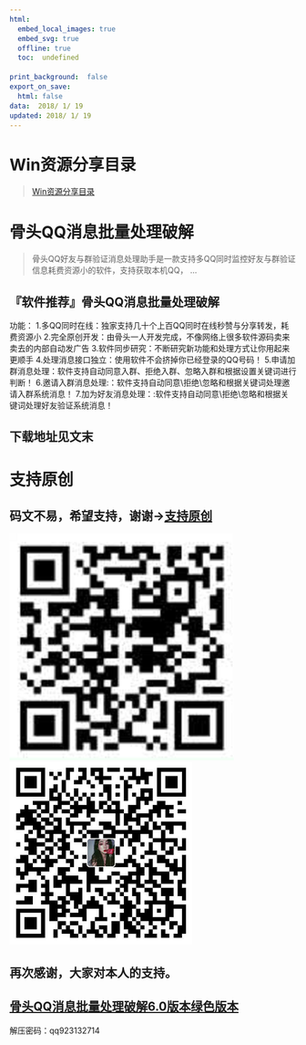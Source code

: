 ```yaml
---
html:
  embed_local_images: true
  embed_svg: true
  offline: true
  toc:  undefined

print_background:  false
export_on_save:
  html: false
data:  2018/ 1/ 19
updated: 2018/ 1/ 19
---
```


# Win资源分享目录

> [Win资源分享目录](https://blog.csdn.net/qq923132714/article/details/83108491 "Win资源分享目录")


# 骨头QQ消息批量处理破解

>  骨头QQ好友与群验证消息处理助手是一款支持多QQ同时监控好友与群验证信息耗费资源小的软件，支持获取本机QQ， ...

## 『软件推荐』骨头QQ消息批量处理破解

功能：
1.多QQ同时在线：独家支持几十个上百QQ同时在线秒赞与分享转发，耗费资源小
2.完全原创开发：由骨头一人开发完成，不像网络上很多软件源码卖来卖去的内部自动发广告
3.软件同步研究：不断研究新功能和处理方式让你用起来更顺手
4.处理消息接口独立：使用软件不会挤掉你已经登录的QQ号码！
5.申请加群消息处理：软件支持自动同意入群、拒绝入群、忽略入群和根据设置关键词进行判断！
6.邀请入群消息处理:：软件支持自动同意\拒绝\忽略和根据关键词处理邀请入群系统消息！
7.加为好友消息处理：:软件支持自动同意\拒绝\忽略和根据关键词处理好友验证系统消息！

## 下载地址见文末

# 支持原创
## 码文不易，希望支持，谢谢->**[支持原创](http://blog.csdn.net/qq923132714/article/details/79399145)**
![微信支付](https://raw.githubusercontent.com/923132714/my_picture/master/blog/support/weixin.png)![微信支付](https://raw.githubusercontent.com/923132714/my_picture/master/blog/support/支付宝.png)
## 再次感谢，大家对本人的支持。



## [骨头QQ消息批量处理破解6.0版本绿色版本](http://u16848854.ctfile.net/fs/16848854-331915219 "骨头QQ消息批量处理破解6.0版本绿色版本")

解压密码：qq923132714
